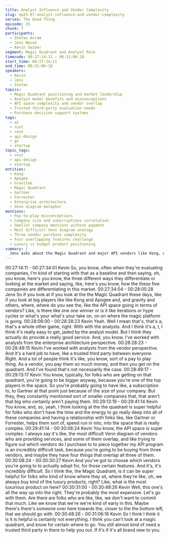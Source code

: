 ```yaml
---
title: Analyst Influence and Vendor Complexity
slug: ep25-07-analyst-influence-and-vendor-complexity
series: The Good Thing
episode: 25
chunk: 7
participants:
  - Stefan Avram
  - Jens Neuse
  - Kevin Swiber
segment: Magic Quadrant and Analyst Role
timecode: 00:27:14:11 – 00:31:06:18
start_time: 00:27:14:11
end_time: 00:31:06:18
speakers:
  - Kevin
  - Jens
  - Stefan
topics:
  - Magic Quadrant positioning and market leadership
  - Analyst model benefits and misconceptions
  - API space complexity and vendor overlap
  - Trusted third-party evaluation needs
  - Purchase decision support systems
tags:
  - ai
  - rust
  - rest
  - api-design
  - go
  - startup
topic_tags:
  - rest
  - api-design
  - startup
entities:
  - Kong
  - Apogee
  - Gravitee
  - Magic Quadrant
  - Gartner
  - Forrester
  - Enterprise architecture
  - Venn diagram metaphor
mentions:
  - Pay-to-play misconceptions
  - Company size and subscriptions correlation
  - Smaller company mentions without payment
  - Most difficult Venn diagram analogy
  - Three vendor purchase complexity
  - Four overlapping features challenge
  - Luxury vs budget product positioning
summary: |
  Jens asks about the Magic Quadrant and major API vendors like Kong, Apogee, and Gravitee. Kevin defends the analyst model, explaining it's not simply pay-to-play and provides valuable third-party evaluation. He describes the API space as the "most difficult Venn diagram" due to vendor overlap and complexity, making analyst guidance crucial for enterprises trying to piece together API programs from multiple vendors with overlapping features.
---
```


00:27:14:11 - 00:27:34:01
Kevin
So, you know, often when they're evaluating companies, I'm kind of starting with that as a
baseline and then saying, oh, you know, here's you know, the three different ways they
differentiate or looking at the market and saying, like, here's you know, how the these five
companies are differentiating in this market.
00:27:34:04 - 00:28:05:28
Jens
So if you look at if you look at the the Magic Quadrant these days, like if you look at big players
like like Kong and Apogee and, and gravity and others, where, where do you see the, like the
API space going in terms of vendors? Like, is there like one one winner or is it like iterations or
hype cycles or what's your what's your take on, on on where the magic platform is going.
00:28:06:00 - 00:28:28:23
Kevin
Yeah. Well I mean that's, that's a, that's a whole other game, right. With with the analysts. And I
think it's a, I, I think it's really easy to get, jaded by the analyst model. But I think they actually do
provide a really good service. And, you know, I've worked with analysts from the enterprise
architecture perspective.
00:28:28:23 - 00:28:49:15
Kevin
I've worked with analysts from the vendor perspective. And it's a hard job to have, like a trusted
third party between everyone. Right. And a lot of people think it's like, you know, sort of a pay to
play thing. As a vendor, you pay them so much money, and then you get on the quadrant. And
I've found that's not necessarily the case.
00:28:49:17 - 00:29:13:17
Kevin
You know, typically, for folks who are getting on that quadrant, you're going to be bigger anyway,
because you're one of the top players in the space. So you're probably going to have like, a
subscription to, to Gartner at that point just because of the size of your company. But they, they
constantly mentioned sort of smaller companies that, that aren't that big who certainly aren't
paying them.
00:29:13:19 - 00:29:41:14
Kevin
You know, and, so, yeah, I think looking at the the quadrant is super helpful for folks who don't
have the time and the energy to go really deep into all of these companies and having a
relationship with folks like, like Gartner or Forrester, helps them sort of, speed run in into, into
the space that is really complex.
00:29:41:14 - 00:30:08:24
Kevin
You know, the API space is super complex. I always say it's like, the most difficult Venn diagram
of vendors who are providing services, and some of them overlap, and like trying to figure out
which vendors do I purchase to to piece together my API program is an incredibly difficult task,
because you're going to be buying from three vendors, and maybe they have four things that
overlap all three of them.
00:30:08:24 - 00:30:30:27
Kevin
And you've got to choose which vendors you're going to to actually adopt for, for those certain
features. And it's, it's incredibly difficult. So I think the, the Magic Quadrant, is it can be super
helpful for folks who kind of know where they sit, where they're like, oh, we always buy kind of
the luxury products, right? Like, what is the most luxurious product on here?
00:30:31:00 - 00:30:48:26
Kevin
Well, this one's all the way up into the right. They're probably the most expensive. Let's go with
them. Are there are folks who are like, like, we don't want to commit that much. Like we know
that we're we're kind of early in this. Maybe there's there's someone over here towards the,
closer to the the bottom left, that we should go with.
00:30:48:26 - 00:31:06:16
Kevin
So I think I think it is it is helpful is certainly not everything. I think you can't look at a magic
quadrant, and know for certain where to go. You still almost kind of need a trusted third party in
there to help you out. If it's if it's all brand new to you.